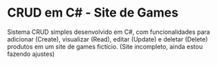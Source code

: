 # CRUD em C# - Site de Games

Sistema CRUD simples desenvolvido em C#, com funcionalidades para adicionar (Create), visualizar (Read), editar (Update) e deletar (Delete) produtos em um site de games fictício.
(Site incompleto, ainda estou fazendo ajustes)
